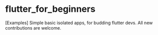 # flutter_for_beginners
[Examples] Simple basic isolated apps, for budding flutter devs. All new contributions are welcome.
